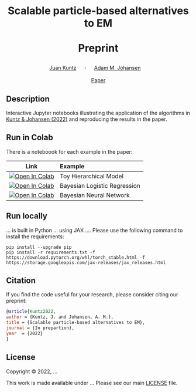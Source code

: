 # <p align="center">Scalable particle-based alternatives to EM<br><br> Preprint</p>

<div align="center">
  <a href="https://juankuntz.github.io/" target="_blank">Juan&nbsp;Kuntz</a> &emsp; <b>&middot;</b> &emsp;
  <a href="https://warwick.ac.uk/fac/sci/statistics/staff/academic-research/johansen/" target="_blank">Adam M.&nbsp;Johansen</a> &emsp; </b> 
  <br> <br>
  <a href="..." target="_blank">Paper</a> 
</div>

## Description

Interactive Jupyter notebooks illustrating the application of the algorithms in [Kuntz & Johansen (2022)]() and reproducing the results in the paper.

## Run in Colab

There is a noteboook for each example in the paper:

| Link | Example |
|:----:|:-----|
|[![Open In Colab](https://colab.research.google.com/assets/colab-badge.svg)](https://colab.research.google.com/drive/1IBW5em23nc-03AYRtsLSJKUrw3zLhyl3?usp=sharing)  | Toy Hierarchical Model |
|[![Open In Colab](https://colab.research.google.com/assets/colab-badge.svg)](...) | Bayesian Logistic Regression |
|[![Open In Colab](https://colab.research.google.com/assets/colab-badge.svg)](...) | Bayesian Neural Network |

## Run locally

... is built in Python ... using JAX .... Please use the following command to install the requirements:
```shell script
pip install --upgrade pip
pip install -r requirements.txt -f https://download.pytorch.org/whl/torch_stable.html -f https://storage.googleapis.com/jax-releases/jax_releases.html
``` 

## Citation
If you find the code useful for your research, please consider citing our preprint:

```bib
@article{Kuntz2022,
author = {Kuntz, J. and Johansen, A. M.},
title = {Scalable particle-based alternatives to EM},
journal = {In prepartion},
year  = {2022}
}
```

## License

Copyright © 2022, ...

This work is made available under ... Please see our main [LICENSE](./LICENSE) file.
